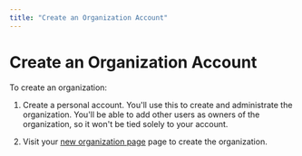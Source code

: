 ```yaml
---
title: "Create an Organization Account"
---
```


# Create an Organization Account

To create an organization:

1. Create a personal account. You'll use this to create and administrate
the organization. You'll be able to add other users as owners of the
organization, so it won't be tied solely to your account.

1. Visit your [new organization page](/organizations/new) page to create the
organization.

